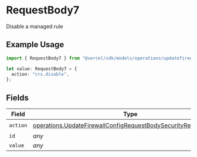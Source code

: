 # RequestBody7

Disable a managed rule

## Example Usage

```typescript
import { RequestBody7 } from "@vercel/sdk/models/operations/updatefirewallconfig.js";

let value: RequestBody7 = {
  action: "crs.disable",
};
```

## Fields

| Field                                                                                                                                                | Type                                                                                                                                                 | Required                                                                                                                                             | Description                                                                                                                                          |
| ---------------------------------------------------------------------------------------------------------------------------------------------------- | ---------------------------------------------------------------------------------------------------------------------------------------------------- | ---------------------------------------------------------------------------------------------------------------------------------------------------- | ---------------------------------------------------------------------------------------------------------------------------------------------------- |
| `action`                                                                                                                                             | [operations.UpdateFirewallConfigRequestBodySecurityRequest7Action](../../models/operations/updatefirewallconfigrequestbodysecurityrequest7action.md) | :heavy_check_mark:                                                                                                                                   | N/A                                                                                                                                                  |
| `id`                                                                                                                                                 | *any*                                                                                                                                                | :heavy_minus_sign:                                                                                                                                   | N/A                                                                                                                                                  |
| `value`                                                                                                                                              | *any*                                                                                                                                                | :heavy_minus_sign:                                                                                                                                   | N/A                                                                                                                                                  |